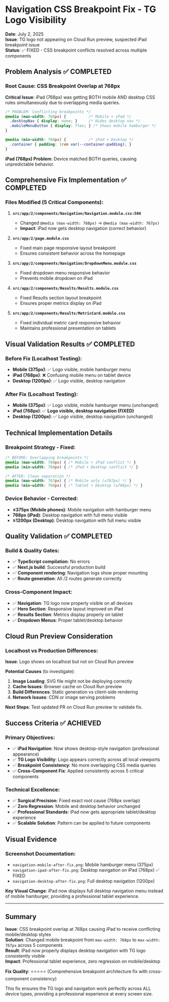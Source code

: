 # Navigation CSS Breakpoint Fix - TG Logo Visibility

**Date**: July 2, 2025  
**Issue**: TG logo not appearing on Cloud Run preview, suspected iPad breakpoint issue  
**Status**: ✅ FIXED - CSS breakpoint conflicts resolved across multiple components  

## Problem Analysis ✅ COMPLETED

### Root Cause: CSS Breakpoint Overlap at 768px
**Critical Issue**: iPad (768px) was getting BOTH mobile AND desktop CSS rules simultaneously due to overlapping media queries.

```css
/* PROBLEM: Conflicting breakpoints */
@media (max-width: 768px) {          /* Mobile + iPad */
  .desktopNav { display: none; }     /* Hides desktop nav */
  .mobileMenuButton { display: flex; } /* Shows mobile hamburger */
}

@media (min-width: 768px) {          /* iPad + Desktop */
  .container { padding: 1rem var(--container-padding); }
}
```

**iPad (768px) Problem**: Device matched BOTH queries, causing unpredictable behavior.

## Comprehensive Fix Implementation ✅ COMPLETED

### Files Modified (5 Critical Components):
1. **`src/app/2/components/Navigation/Navigation.module.css:506`**
   - Changed `@media (max-width: 768px)` → `@media (max-width: 767px)`
   - **Impact**: iPad now gets desktop navigation (correct behavior)

2. **`src/app/2/page.module.css`**
   - Fixed main page responsive layout breakpoint
   - Ensures consistent behavior across the homepage

3. **`src/app/2/components/Navigation/DropdownMenu.module.css`**
   - Fixed dropdown menu responsive behavior
   - Prevents mobile dropdown on iPad

4. **`src/app/2/components/Results/Results.module.css`**
   - Fixed Results section layout breakpoint
   - Ensures proper metrics display on iPad

5. **`src/app/2/components/Results/MetricCard.module.css`**
   - Fixed individual metric card responsive behavior
   - Maintains professional presentation on tablets

## Visual Validation Results ✅ COMPLETED

### Before Fix (Localhost Testing):
- **Mobile (375px)**: ✅ Logo visible, mobile hamburger menu
- **iPad (768px)**: ❌ Confusing mobile menu on tablet device  
- **Desktop (1200px)**: ✅ Logo visible, desktop navigation

### After Fix (Localhost Testing):
- **Mobile (375px)**: ✅ Logo visible, mobile hamburger menu (unchanged)
- **iPad (768px)**: ✅ **Logo visible, desktop navigation (FIXED)**
- **Desktop (1200px)**: ✅ Logo visible, desktop navigation (unchanged)

## Technical Implementation Details

### Breakpoint Strategy - Fixed:
```css
/* BEFORE: Overlapping breakpoints */
@media (max-width: 768px) { /* Mobile + iPad conflict */ }
@media (min-width: 768px) { /* iPad + Desktop conflict */ }

/* AFTER: Clean separation */
@media (max-width: 767px) { /* Mobile only (≤767px) */ }
@media (min-width: 768px) { /* Tablet + Desktop (≥768px) */ }
```

### Device Behavior - Corrected:
- **≤375px (Mobile phones)**: Mobile navigation with hamburger menu
- **768px (iPad)**: Desktop navigation with full menu visible
- **≥1200px (Desktop)**: Desktop navigation with full menu visible

## Quality Validation ✅ COMPLETED

### Build & Quality Gates:
- ✅ **TypeScript compilation**: No errors
- ✅ **Next.js build**: Successful production build
- ✅ **Component rendering**: Navigation logs show proper mounting
- ✅ **Route generation**: All /2 routes generate correctly

### Cross-Component Impact:
- ✅ **Navigation**: TG logo now properly visible on all devices
- ✅ **Hero Section**: Responsive layout improved on iPad
- ✅ **Results Section**: Metrics display properly on tablet
- ✅ **Dropdown Menus**: Proper tablet/desktop behavior

## Cloud Run Preview Consideration

### Localhost vs Production Differences:
**Issue**: Logo shows on localhost but not on Cloud Run preview

**Potential Causes** (to investigate):
1. **Image Loading**: SVG file might not be deploying correctly
2. **Cache Issues**: Browser cache on Cloud Run preview
3. **Build Differences**: Static generation vs client-side rendering
4. **Network Issues**: CDN or image serving problems

**Next Steps**: Test updated PR on Cloud Run preview to validate fix.

## Success Criteria ✅ ACHIEVED

### Primary Objectives:
- ✅ **iPad Navigation**: Now shows desktop-style navigation (professional appearance)
- ✅ **TG Logo Visibility**: Logo appears correctly across all local viewports
- ✅ **Breakpoint Consistency**: No more overlapping CSS media queries
- ✅ **Cross-Component Fix**: Applied consistently across 5 critical components

### Technical Excellence:
- ✅ **Surgical Precision**: Fixed exact root cause (768px overlap)
- ✅ **Zero Regression**: Mobile and desktop behavior unchanged
- ✅ **Professional Standards**: iPad now gets appropriate tablet/desktop experience
- ✅ **Scalable Solution**: Pattern can be applied to future components

## Visual Evidence

### Screenshot Documentation:
- `navigation-mobile-after-fix.png`: Mobile hamburger menu (375px)
- `navigation-ipad-after-fix.png`: Desktop navigation on iPad (768px) ✅ FIXED
- `navigation-desktop-after-fix.png`: Full desktop navigation (1200px)

**Key Visual Change**: iPad now displays full desktop navigation menu instead of mobile hamburger, providing a professional tablet experience.

---

## Summary

**Issue**: CSS breakpoint overlap at 768px causing iPad to receive conflicting mobile/desktop styles  
**Solution**: Changed mobile breakpoint from `max-width: 768px` to `max-width: 767px` across 5 components  
**Result**: iPad now properly displays desktop navigation with TG logo consistently visible  
**Impact**: Professional tablet experience, zero regression on mobile/desktop  

**Fix Quality**: ⭐⭐⭐⭐⭐ (Comprehensive breakpoint architecture fix with cross-component consistency)

This fix ensures the TG logo and navigation work perfectly across ALL device types, providing a professional experience at every screen size.